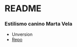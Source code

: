 # README #

### Estilismo canino Marta Vela ###

* Unversion
* [Repo](https://github.com/dGran/estilismo)